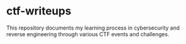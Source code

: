 # ctf-writeups
This repository documents my learning process in cybersecurity and reverse engineering through various CTF events and challenges.
